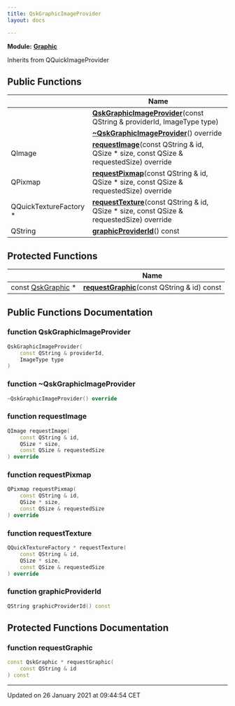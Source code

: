 ```yaml
---
title: QskGraphicImageProvider
layout: docs

---
```



**Module:** **[Graphic](/docs/modules/group___graphic/)**



Inherits from QQuickImageProvider

## Public Functions

|                | Name           |
| -------------- | -------------- |
| | **[QskGraphicImageProvider](/docs/classes/class_qsk_graphic_image_provider/#function-qskgraphicimageprovider)**(const QString & providerId, ImageType type) |
| | **[~QskGraphicImageProvider](/docs/classes/class_qsk_graphic_image_provider/#function-~qskgraphicimageprovider)**() override |
| QImage | **[requestImage](/docs/classes/class_qsk_graphic_image_provider/#function-requestimage)**(const QString & id, QSize * size, const QSize & requestedSize) override |
| QPixmap | **[requestPixmap](/docs/classes/class_qsk_graphic_image_provider/#function-requestpixmap)**(const QString & id, QSize * size, const QSize & requestedSize) override |
| QQuickTextureFactory * | **[requestTexture](/docs/classes/class_qsk_graphic_image_provider/#function-requesttexture)**(const QString & id, QSize * size, const QSize & requestedSize) override |
| QString | **[graphicProviderId](/docs/classes/class_qsk_graphic_image_provider/#function-graphicproviderid)**() const |

## Protected Functions

|                | Name           |
| -------------- | -------------- |
| const [QskGraphic](/docs/classes/class_qsk_graphic/) * | **[requestGraphic](/docs/classes/class_qsk_graphic_image_provider/#function-requestgraphic)**(const QString & id) const |

## Public Functions Documentation

### function QskGraphicImageProvider

```cpp
QskGraphicImageProvider(
    const QString & providerId,
    ImageType type
)
```


### function ~QskGraphicImageProvider

```cpp
~QskGraphicImageProvider() override
```


### function requestImage

```cpp
QImage requestImage(
    const QString & id,
    QSize * size,
    const QSize & requestedSize
) override
```


### function requestPixmap

```cpp
QPixmap requestPixmap(
    const QString & id,
    QSize * size,
    const QSize & requestedSize
) override
```


### function requestTexture

```cpp
QQuickTextureFactory * requestTexture(
    const QString & id,
    QSize * size,
    const QSize & requestedSize
) override
```


### function graphicProviderId

```cpp
QString graphicProviderId() const
```


## Protected Functions Documentation

### function requestGraphic

```cpp
const QskGraphic * requestGraphic(
    const QString & id
) const
```


-------------------------------

Updated on 26 January 2021 at 09:44:54 CET